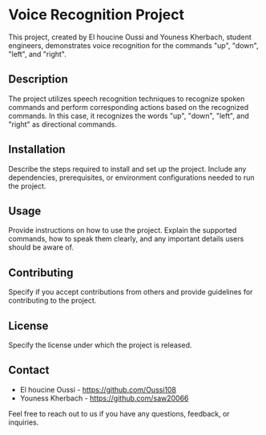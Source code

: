 # Voice Recognition Project

This project, created by El houcine Oussi and Youness Kherbach, student engineers, demonstrates voice recognition for the commands "up", "down", "left", and "right".

## Description

The project utilizes speech recognition techniques to recognize spoken commands and perform corresponding actions based on the recognized commands. In this case, it recognizes the words "up", "down", "left", and "right" as directional commands.

## Installation

Describe the steps required to install and set up the project. Include any dependencies, prerequisites, or environment configurations needed to run the project.

## Usage

Provide instructions on how to use the project. Explain the supported commands, how to speak them clearly, and any important details users should be aware of.

## Contributing

Specify if you accept contributions from others and provide guidelines for contributing to the project.

## License

Specify the license under which the project is released.

## Contact

- El houcine Oussi - https://github.com/Oussi108
- Youness Kherbach - https://github.com/saw20066

Feel free to reach out to us if you have any questions, feedback, or inquiries.

